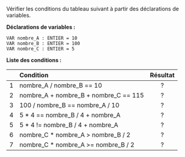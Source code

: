 Vérifier les conditions du tableau suivant à partir des déclarations de variables.

**Déclarations de variables :**

```algo
VAR nombre_A : ENTIER = 10
VAR nombre_B : ENTIER = 100
VAR nombre_C : ENTIER = 5
```

**Liste des conditions :**

|   | Condition                             | Résultat |
|:--|:--------------------------------------|:--------:|
| 1 | nombre_A / nombre_B == 10             |    ?     |
| 2 | nombre_A + nombre_B + nombre_C == 115 |    ?     |
| 3 | 100 / nombre_B == nombre_A / 10       |    ?     |
| 4 | 5 * 4 == nombre_B / 4 + nombre_A      |    ?     |
| 5 | 5 * 4 != nombre_B / 4 + nombre_A      |    ?     |
| 6 | nombre_C * nombre_A > nombre_B / 2    |    ?     |
| 7 | nombre_C * nombre_A >= nombre_B / 2   |    ?     |